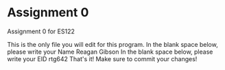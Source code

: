 # Assignment 0

Assignment 0 for ES122

This is the only file you will edit for this program. In the blank space below, please write your Name
Reagan Gibson
In the blank space below, please write your EID
rtg642
That's it! Make sure to commit your changes!
